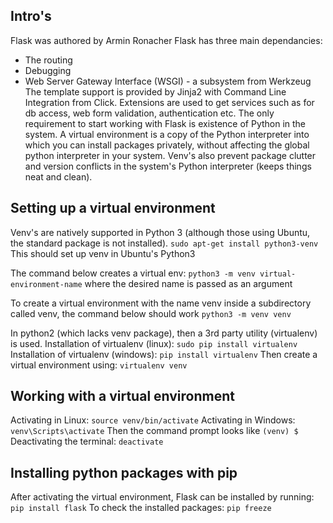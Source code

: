 ## Intro's
Flask was authored by Armin Ronacher
Flask has three main dependancies:
* The routing
* Debugging
* Web Server Gateway Interface (WSGI) - a subsystem from Werkzeug
The template support is provided by Jinja2 with Command Line Integration from Click.
Extensions are used to get services such as for db access, web form validation, authentication etc.
The only requirement to start working with Flask is existence of Python in the system.
A virtual environment is a copy of the Python interpreter into which you can install packages privately, without affecting the global python interpreter in your system.
Venv's also prevent package clutter and version conflicts in the system's Python interpreter (keeps things neat and clean).
## Setting up a virtual environment
Venv's are natively supported in Python 3 (although those using Ubuntu, the standard package is not installed). 
``` sudo apt-get install python3-venv ``` This should set up venv in Ubuntu's Python3

The command below creates a virtual env:
``` python3 -m venv virtual-environment-name ```
where the desired name is passed as an argument

To create a virtual environment with the name venv inside a subdirectory called venv, the command below should work
``` python3 -m venv venv ```

In python2 (which lacks venv package), then a 3rd party utility (virtualenv) is used.
Installation of virtualenv (linux): ``` sudo pip install virtualenv ```
Installation of virtualenv (windows): ``` pip install virtualenv ```
Then create a virtual environment using: ``` virtualenv venv ```
## Working with a virtual environment
Activating in Linux: ``` source venv/bin/activate ```
Activating in Windows: ``` venv\Scripts\activate ```
Then the command prompt looks like ``` (venv) $ ```
Deactivating the terminal: ``` deactivate ```
## Installing python packages with pip
After activating the virtual environment, Flask can be installed by running:
``` pip install flask ```
To check the installed packages: ``` pip freeze ```

